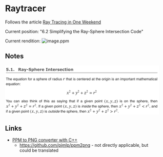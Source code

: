 # Raytracer

Follows the article [Ray Tracing in One Weekend](https://raytracing.github.io/books/RayTracingInOneWeekend.html)

Current position: "6.2 Simplifying the Ray-Sphere Intersection Code"

Current rendition: ![image.ppm](image.ppm)

## Notes

![docs/images/ray_sphere_intersection.png](docs/images/ray_sphere_intersection.png)

## Links

* [PPM to PNG converter with C++](https://www.reddit.com/r/cpp/comments/rdgvmv/a_basic_ppm_p3_to_png_converter_with_c_modules/)
  * https://github.com/pjmlp/ppm2png - not directly applicable, but could be translated
